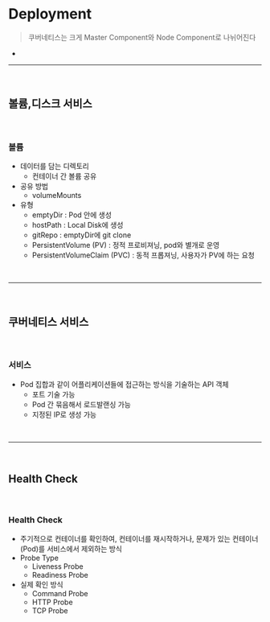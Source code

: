 # Deployment
> 쿠버네티스는 크게 Master Component와 Node Component로 나뉘어진다
* 

<hr>
<br>

## 볼륨,디스크 서비스

#### 
<br>

### 볼륨
* 데이터를 담는 디렉토리
  * 컨테이너 간 볼륨 공유
* 공유 방법
  * volumeMounts
* 유형
  * emptyDir : Pod 안에 생성
  * hostPath : Local Disk에 생성
  * gitRepo : emptyDir에 git clone
  * PersistentVolume (PV) : 정적 프로비져닝, pod와 별개로 운영
  * PersistentVolumeClaim (PVC) : 동적 프롭져닝, 사용자가 PV에 하는 요청

<br>
<hr>
<br>

## 쿠버네티스 서비스

#### 
<br>

### 서비스
* Pod 집합과 같이 어플리케이션들에 접근하는 방식을 기술하는 API 객체
  * 포트 기술 가능
  * Pod 간 묶음해서 로드발랜싱 가능
  * 지정된 IP로 생성 가능


<br>
<hr>
<br>

## Health Check

#### 

<br>

### Health Check

* 주기적으로 컨테이너를 확인하여, 컨테이너를 재시작하거나, 문제가 있는 컨테이너(Pod)를 서비스에서 제외하는 방식
* Probe Type
  * Liveness Probe
  * Readiness Probe
* 실제 확인 방식
  * Command Probe
  * HTTP Probe
  * TCP Probe

